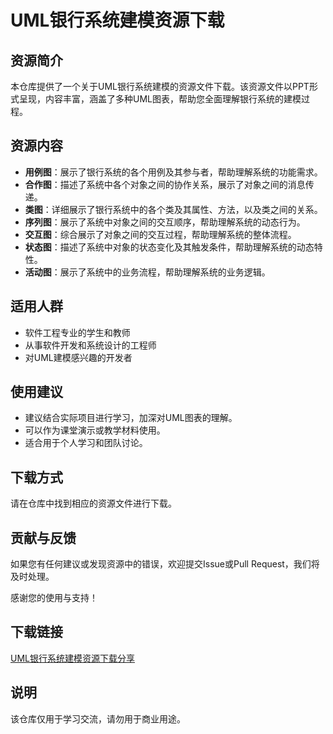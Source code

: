 # UML银行系统建模资源下载

## 资源简介

本仓库提供了一个关于UML银行系统建模的资源文件下载。该资源文件以PPT形式呈现，内容丰富，涵盖了多种UML图表，帮助您全面理解银行系统的建模过程。

## 资源内容

- **用例图**：展示了银行系统的各个用例及其参与者，帮助理解系统的功能需求。
- **合作图**：描述了系统中各个对象之间的协作关系，展示了对象之间的消息传递。
- **类图**：详细展示了银行系统中的各个类及其属性、方法，以及类之间的关系。
- **序列图**：展示了系统中对象之间的交互顺序，帮助理解系统的动态行为。
- **交互图**：综合展示了对象之间的交互过程，帮助理解系统的整体流程。
- **状态图**：描述了系统中对象的状态变化及其触发条件，帮助理解系统的动态特性。
- **活动图**：展示了系统中的业务流程，帮助理解系统的业务逻辑。

## 适用人群

- 软件工程专业的学生和教师
- 从事软件开发和系统设计的工程师
- 对UML建模感兴趣的开发者

## 使用建议

- 建议结合实际项目进行学习，加深对UML图表的理解。
- 可以作为课堂演示或教学材料使用。
- 适合用于个人学习和团队讨论。

## 下载方式

请在仓库中找到相应的资源文件进行下载。

## 贡献与反馈

如果您有任何建议或发现资源中的错误，欢迎提交Issue或Pull Request，我们将及时处理。

感谢您的使用与支持！

## 下载链接
[UML银行系统建模资源下载分享](https://pan.quark.cn/s/9c9c3eaf69f9)

## 说明

该仓库仅用于学习交流，请勿用于商业用途。
